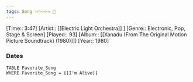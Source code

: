 ```yaml
---
tags: Song ⭐⭐⭐⭐⭐ 💛
---
```

[Time:: 3:47]
[Artist:: [[Electric Light Orchestra]] ]
[Genre:: Electronic, Pop, Stage & Screen]
[Played:: 93]
[Album:: [[Xanadu (From The Original Motion Picture Soundtrack) (1980)]]]
[Year:: 1980]
### Dates
````dataview
TABLE Favorite_Song
WHERE Favorite_Song = [[I'm Alive]]
````